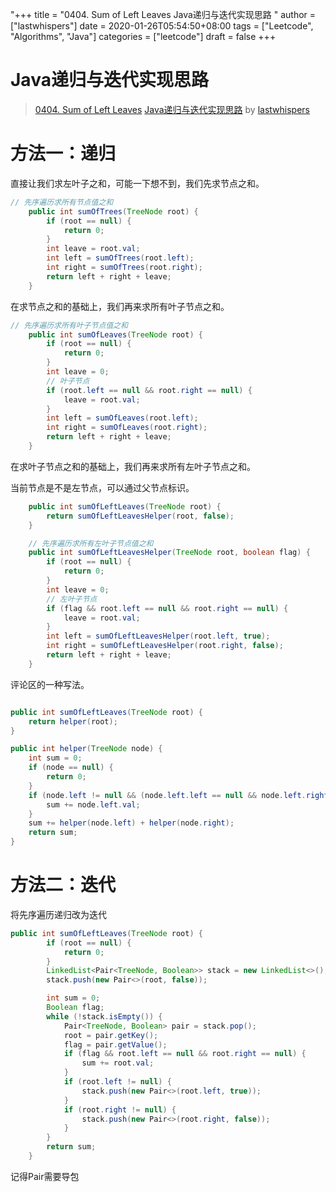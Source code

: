 "+++
title = "0404. Sum of Left Leaves Java递归与迭代实现思路 "
author = ["lastwhispers"]
date = 2020-01-26T05:54:50+08:00
tags = ["Leetcode", "Algorithms", "Java"]
categories = ["leetcode"]
draft = false
+++

# Java递归与迭代实现思路

> [0404. Sum of Left Leaves](https://leetcode-cn.com/problems/sum-of-left-leaves/)
> [Java递归与迭代实现思路](https://leetcode-cn.com/problems/sum-of-left-leaves/solution/javadi-gui-yu-die-dai-shi-xian-si-lu-by-ggb2312/) by [lastwhispers](https://leetcode-cn.com/u/lastwhispers/)

# 方法一：递归

直接让我们求左叶子之和，可能一下想不到，我们先求节点之和。
```java
// 先序遍历求所有节点值之和
    public int sumOfTrees(TreeNode root) {
        if (root == null) {
            return 0;
        }
        int leave = root.val;
        int left = sumOfTrees(root.left);
        int right = sumOfTrees(root.right);
        return left + right + leave;
    }
```
在求节点之和的基础上，我们再来求所有叶子节点之和。
```java
// 先序遍历求所有叶子节点值之和
    public int sumOfLeaves(TreeNode root) {
        if (root == null) {
            return 0;
        }
        int leave = 0;
        // 叶子节点
        if (root.left == null && root.right == null) {
            leave = root.val;
        }
        int left = sumOfLeaves(root.left);
        int right = sumOfLeaves(root.right);
        return left + right + leave;
    }
```
在求叶子节点之和的基础上，我们再来求所有左叶子节点之和。

当前节点是不是左节点，可以通过父节点标识。
```java
    public int sumOfLeftLeaves(TreeNode root) {
        return sumOfLeftLeavesHelper(root, false);
    }

    // 先序遍历求所有左叶子节点值之和
    public int sumOfLeftLeavesHelper(TreeNode root, boolean flag) {
        if (root == null) {
            return 0;
        }
        int leave = 0;
        // 左叶子节点
        if (flag && root.left == null && root.right == null) {
            leave = root.val;
        }
        int left = sumOfLeftLeavesHelper(root.left, true);
        int right = sumOfLeftLeavesHelper(root.right, false);
        return left + right + leave;
    }

```

评论区的一种写法。
```java

public int sumOfLeftLeaves(TreeNode root) {
    return helper(root);
}

public int helper(TreeNode node) {
    int sum = 0;
    if (node == null) {
        return 0;
    }
    if (node.left != null && (node.left.left == null && node.left.right == null)) {
        sum += node.left.val;
    }
    sum += helper(node.left) + helper(node.right);
    return sum;
}

```

# 方法二：迭代
将先序遍历递归改为迭代
```java
public int sumOfLeftLeaves(TreeNode root) {
        if (root == null) {
            return 0;
        }
        LinkedList<Pair<TreeNode, Boolean>> stack = new LinkedList<>();
        stack.push(new Pair<>(root, false));

        int sum = 0;
        Boolean flag;
        while (!stack.isEmpty()) {
            Pair<TreeNode, Boolean> pair = stack.pop();
            root = pair.getKey();
            flag = pair.getValue();
            if (flag && root.left == null && root.right == null) {
                sum += root.val;
            }
            if (root.left != null) {
                stack.push(new Pair<>(root.left, true));
            }
            if (root.right != null) {
                stack.push(new Pair<>(root.right, false));
            }
        }
        return sum;
    }
```
记得Pair需要导包